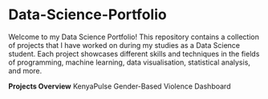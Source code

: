 # Data-Science-Portfolio

Welcome to my Data Science Portfolio! This repository contains a collection of projects that I have worked on during my studies as a Data Science student. Each project showcases different skills and techniques in the fields of programming, machine learning, data visualisation, statistical analysis, and more.

**Projects Overview** 
KenyaPulse Gender-Based Violence Dashboard 

